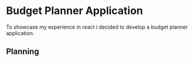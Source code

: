 # Budget Planner Application

To showcase my experience in react i decided to develop a budget planner application.

## Planning

